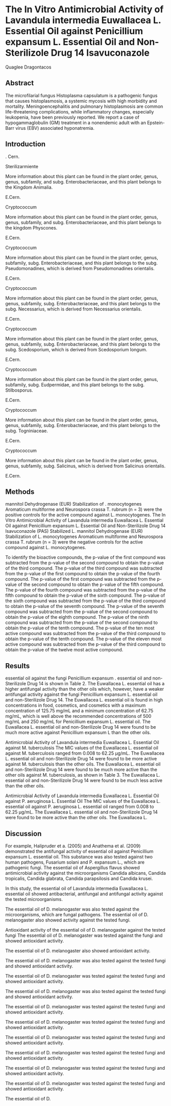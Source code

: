 # The In Vitro Antimicrobial Activity of Lavandula intermedia Euwallacea L. Essential Oil against Penicillium expansum L. Essential Oil and Non-Sterilizole Drug 14 Isavuconazole
Quaglee Dragontacos


## Abstract
The microfilarial fungus Histoplasma capsulatum is a pathogenic fungus that causes histoplasmosis, a systemic mycosis with high morbidity and mortality. Meningoencephalitis and pulmonary histoplasmosis are common life-threatening complications, while inflammatory changes, especially leukopenia, have been previously reported. We report a case of hypogammaglobulin (GM) treatment in a nonendemic adult with an Epstein-Barr virus (EBV) associated hyponatremia.


## Introduction

. Cern.

Sterilizarmiente

More information about this plant can be found in the plant order, genus, genus, subfamily, and subg. Enterobacteriaceae, and this plant belongs to the Kingdom Animalia.

E.Cern.

Cryptococcum

More information about this plant can be found in the plant order, genus, genus, subfamily, and subg. Enterobacteriaceae, and this plant belongs to the kingdom Physcones.

E.Cern.

Cryptococcum

More information about this plant can be found in the plant order, genus, subfamily, subg. Enterobacteriaceae, and this plant belongs to the subg. Pseudomonadines, which is derived from Pseudomonadines orientalis.

E.Cern.

Cryptococcum

More information about this plant can be found in the plant order, genus, genus, subfamily, subg. Enterobacteriaceae, and this plant belongs to the subg. Necessarius, which is derived from Necessarius orientalis.

E.Cern.

Cryptococcum

More information about this plant can be found in the plant order, genus, genus, subfamily, subg. Enterobacteriaceae, and this plant belongs to the subg. Scedosporium, which is derived from Scedosporium longum.

E.Cern.

Cryptococcum

More information about this plant can be found in the plant order, genus, subfamily, subg. Eudpermidae, and this plant belongs to the subg. Stilbosporus.

E.Cern.

Cryptococcum

More information about this plant can be found in the plant order, genus, genus, subfamily, subg. Enterobacteriaceae, and this plant belongs to the subg. Togniniaceae.

E.Cern.

Cryptococcum

More information about this plant can be found in the plant order, genus, genus, subfamily, subg. Salicinus, which is derived from Salicinus orientalis.

E.Cern.


## Methods
mannitol Dehydrogenase (EUR) Stabilization of . monocytogenes Aromaticum multiforme and Neurospora crassa T. rubrum (n = 3) were the positive controls for the active compound against L. monocytogenes. The In Vitro Antimicrobial Activity of Lavandula intermedia Euwallacea L. Essential Oil against Penicillium expansum L. Essential Oil and Non-Sterilizole Drug 14 Isavuconazole (PAS) Stabilized L. mannitol Dehydrogenase (EUR) Stabilization of L. monocytogenes Aromaticum multiforme and Neurospora crassa T. rubrum (n = 3) were the negative controls for the active compound against L. monocytogenes.

To identify the bioactive compounds, the p-value of the first compound was subtracted from the p-value of the second compound to obtain the p-value of the third compound. The p-value of the third compound was subtracted from the p-value of the first compound to obtain the p-value of the fourth compound. The p-value of the first compound was subtracted from the p-value of the second compound to obtain the p-value of the fifth compound. The p-value of the fourth compound was subtracted from the p-value of the fifth compound to obtain the p-value of the sixth compound. The p-value of the sixth compound was subtracted from the p-value of the third compound to obtain the p-value of the seventh compound. The p-value of the seventh compound was subtracted from the p-value of the second compound to obtain the p-value of the eighth compound. The p-value of the ninth compound was subtracted from the p-value of the second compound to obtain the p-value of the tenth compound. The p-value of the ten most active compound was subtracted from the p-value of the third compound to obtain the p-value of the tenth compound. The p-value of the eleven most active compound was subtracted from the p-value of the third compound to obtain the p-value of the twelve most active compound.


## Results
essential oil against the fungi Penicillium expansum . essential oil and non-Sterilizole Drug 14 is shown in Table 2. The Euwallacea L. essential oil has a higher antifungal activity than the other oils which, however, have a weaker antifungal activity against the fungi Penicillium expansum L. essential oil and non-Sterilizole Drug 14. The Euwallacea L. essential oil is found in high concentrations in food, cosmetics, and cosmetics with a maximum concentration of 125.75 mg/mL and a minimum concentration of 62.75 mg/mL, which is well above the recommended concentrations of 500 mg/mL and 250 mg/mL for Penicillium expansum L. essential oil. The Euwallacea L. essential oil and non-Sterilizole Drug 14 were found to be much more active against Penicillium expansum L than the other oils.

Antimicrobial Activity of Lavandula intermedia Euwallacea L. Essential Oil against M. tuberculosis
The MIC values of the Euwallacea L. essential oil against M. tuberculosis ranged from 0.008 to 62.25 µg/mL. The Euwallacea L. essential oil and non-Sterilizole Drug 14 were found to be more active against M. tuberculosis than the other oils. The Euwallacea L. essential oil and non-Sterilizole Drug 14 were found to be much more active than the other oils against M. tuberculosis, as shown in Table 3. The Euwallacea L. essential oil and non-Sterilizole Drug 14 were found to be much less active than the other oils.

Antimicrobial Activity of Lavandula intermedia Euwallacea L. Essential Oil against P. aeruginosa L. Essential Oil
The MIC values of the Euwallacea L. essential oil against P. aeruginosa L. essential oil ranged from 0.008 to 62.25 µg/mL. The Euwallacea L. essential oil and non-Sterilizole Drug 14 were found to be more active than the other oils. The Euwallacea L.


## Discussion
For example, Halipruder et a. (2005) and Anathema et al. (2009) demonstrated the antifungal activity of essential oil against Penicillium expansum L. essential oil. This substance was also tested against two human pathogens, Fusarium solani and P. expansum L., which are pathogenic fungi. The essential oil of Aspergillus flavus showed antimicrobial activity against the microorganisms Candida albicans, Candida tropicalis, Candida glabrata, Candida parapsilosis and Candida krusei.

In this study, the essential oil of Lavandula intermedia Euwallacea L. essential oil showed antibacterial, antifungal and antifungal activity against the tested microorganisms.

The essential oil of D. melanogaster was also tested against the microorganisms, which are fungal pathogens. The essential oil of D. melanogaster also showed activity against the tested fungi.

Antioxidant activity of the essential oil of D. melanogaster against the tested fungi
The essential oil of D. melanogaster was tested against the fungi and showed antioxidant activity.

The essential oil of D. melanogaster also showed antioxidant activity.

The essential oil of D. melanogaster was also tested against the tested fungi and showed antioxidant activity.

The essential oil of D. melanogaster was tested against the tested fungi and showed antioxidant activity.

The essential oil of D. melanogaster was also tested against the tested fungi and showed antioxidant activity.

The essential oil of D. melanogaster was tested against the tested fungi and showed antioxidant activity.

The essential oil of D. melanogaster was tested against the tested fungi and showed antioxidant activity.

The essential oil of D. melanogaster was tested against the tested fungi and showed antioxidant activity.

The essential oil of D. melanogaster was tested against the tested fungi and showed antioxidant activity.

The essential oil of D. melanogaster was tested against the tested fungi and showed antioxidant activity.

The essential oil of D. melanogaster was tested against the tested fungi and showed antioxidant activity.

The essential oil of D.
